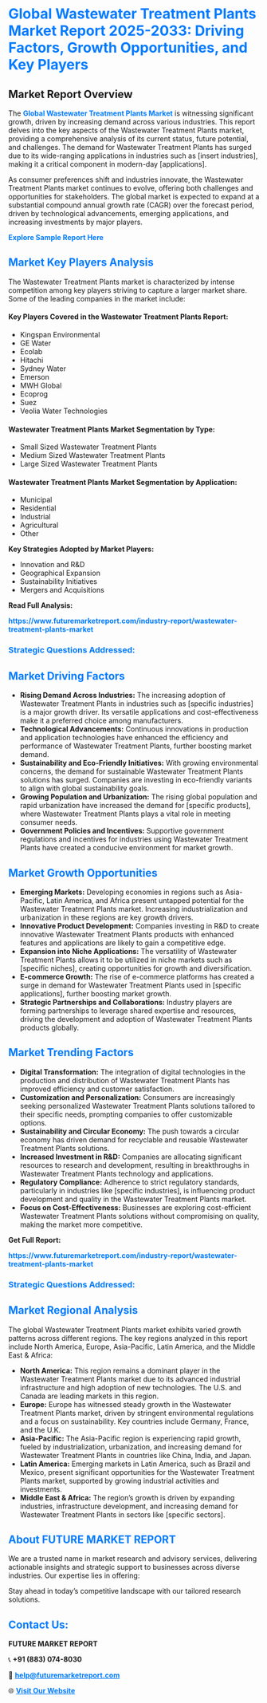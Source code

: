 <h1 style="color: #007BFF;">Global Wastewater Treatment Plants Market Report 2025-2033: Driving Factors, Growth Opportunities, and Key Players</h1>

<section id="overview">
<h2>Market Report Overview</h2>
<p>The <a href="https://www.futuremarketreport.com/industry-report/wastewater-treatment-plants-market" style="color: #007BFF; text-decoration: none;"><strong>Global Wastewater Treatment Plants Market</strong></a> is witnessing significant growth, driven by increasing demand across various industries. This report delves into the key aspects of the Wastewater Treatment Plants market, providing a comprehensive analysis of its current status, future potential, and challenges. The demand for Wastewater Treatment Plants has surged due to its wide-ranging applications in industries such as [insert industries], making it a critical component in modern-day [applications].</p>
<p>As consumer preferences shift and industries innovate, the Wastewater Treatment Plants market continues to evolve, offering both challenges and opportunities for stakeholders. The global market is expected to expand at a substantial compound annual growth rate (CAGR) over the forecast period, driven by technological advancements, emerging applications, and increasing investments by major players.</p>
</section>

<section id="overview">
<p><a href="https://www.futuremarketreport.com/request-sample/reportId=89270" style="color: #007BFF; text-decoration: none;"><strong>Explore Sample Report Here</strong></a></p>
</section>

<section id="key-players">
<h2 style="color: #007BFF;">Market Key Players Analysis</h2>
<p>The Wastewater Treatment Plants market is characterized by intense competition among key players striving to capture a larger market share. Some of the leading companies in the market include:</p>
<h4>Key Players Covered in the Wastewater Treatment Plants Report:</h4>
<ul><li>Kingspan Environmental</li><li>GE Water</li><li>Ecolab</li><li>Hitachi</li><li>Sydney Water</li><li>Emerson</li><li>MWH Global</li><li>Ecoprog</li><li>Suez</li><li>Veolia Water Technologies</li></ul>
<h4>Wastewater Treatment Plants Market Segmentation by Type:</h4>
<ul><li>Small Sized Wastewater Treatment Plants</li><li>Medium Sized Wastewater Treatment Plants</li><li>Large Sized Wastewater Treatment Plants</li></ul>

<h4>Wastewater Treatment Plants Market Segmentation by Application:</h4>
<ul><li>Municipal</li><li>Residential</li><li>Industrial</li><li>Agricultural</li><li>Other</li></ul>
<p><strong>Key Strategies Adopted by Market Players:</strong></p>
<ul>
<li>Innovation and R&D</li>
<li>Geographical Expansion</li>
<li>Sustainability Initiatives</li>
<li>Mergers and Acquisitions</li>
</ul>
</section>

<section>
<p><strong>Read Full Analysis: </strong></p><a href="https://www.futuremarketreport.com/industry-report/wastewater-treatment-plants-market" style="color: #007BFF; text-decoration: none;"><strong>https://www.futuremarketreport.com/industry-report/wastewater-treatment-plants-market</strong></a>
<h3 style="color: #007BFF;">Strategic Questions Addressed:</h3>
</section>

<section id="driving-factors">
<h2 style="color: #007BFF;">Market Driving Factors</h2>
<ul>
<li><strong>Rising Demand Across Industries:</strong> The increasing adoption of Wastewater Treatment Plants in industries such as [specific industries] is a major growth driver. Its versatile applications and cost-effectiveness make it a preferred choice among manufacturers.</li>
<li><strong>Technological Advancements:</strong> Continuous innovations in production and application technologies have enhanced the efficiency and performance of Wastewater Treatment Plants, further boosting market demand.</li>
<li><strong>Sustainability and Eco-Friendly Initiatives:</strong> With growing environmental concerns, the demand for sustainable Wastewater Treatment Plants solutions has surged. Companies are investing in eco-friendly variants to align with global sustainability goals.</li>
<li><strong>Growing Population and Urbanization:</strong> The rising global population and rapid urbanization have increased the demand for [specific products], where Wastewater Treatment Plants plays a vital role in meeting consumer needs.</li>
<li><strong>Government Policies and Incentives:</strong> Supportive government regulations and incentives for industries using Wastewater Treatment Plants have created a conducive environment for market growth.</li>
</ul>
</section>

<section id="growth-opportunities">
<h2 style="color: #007BFF;">Market Growth Opportunities</h2>
<ul>
<li><strong>Emerging Markets:</strong> Developing economies in regions such as Asia-Pacific, Latin America, and Africa present untapped potential for the Wastewater Treatment Plants market. Increasing industrialization and urbanization in these regions are key growth drivers.</li>
<li><strong>Innovative Product Development:</strong> Companies investing in R&D to create innovative Wastewater Treatment Plants products with enhanced features and applications are likely to gain a competitive edge.</li>
<li><strong>Expansion into Niche Applications:</strong> The versatility of Wastewater Treatment Plants allows it to be utilized in niche markets such as [specific niches], creating opportunities for growth and diversification.</li>
<li><strong>E-commerce Growth:</strong> The rise of e-commerce platforms has created a surge in demand for Wastewater Treatment Plants used in [specific applications], further boosting market growth.</li>
<li><strong>Strategic Partnerships and Collaborations:</strong> Industry players are forming partnerships to leverage shared expertise and resources, driving the development and adoption of Wastewater Treatment Plants products globally.</li>
</ul>
</section>

<section id="trending-factors">
<h2 style="color: #007BFF;">Market Trending Factors</h2>
<ul>
<li><strong>Digital Transformation:</strong> The integration of digital technologies in the production and distribution of Wastewater Treatment Plants has improved efficiency and customer satisfaction.</li>
<li><strong>Customization and Personalization:</strong> Consumers are increasingly seeking personalized Wastewater Treatment Plants solutions tailored to their specific needs, prompting companies to offer customizable options.</li>
<li><strong>Sustainability and Circular Economy:</strong> The push towards a circular economy has driven demand for recyclable and reusable Wastewater Treatment Plants solutions.</li>
<li><strong>Increased Investment in R&D:</strong> Companies are allocating significant resources to research and development, resulting in breakthroughs in Wastewater Treatment Plants technology and applications.</li>
<li><strong>Regulatory Compliance:</strong> Adherence to strict regulatory standards, particularly in industries like [specific industries], is influencing product development and quality in the Wastewater Treatment Plants market.</li>
<li><strong>Focus on Cost-Effectiveness:</strong> Businesses are exploring cost-efficient Wastewater Treatment Plants solutions without compromising on quality, making the market more competitive.</li>
</ul>
</section>

<section>
<p><strong>Get Full Report: </strong></p><a href="https://www.futuremarketreport.com/industry-report/wastewater-treatment-plants-market" style="color: #007BFF; text-decoration: none;"><strong>https://www.futuremarketreport.com/industry-report/wastewater-treatment-plants-market</strong></a>
<h3 style="color: #007BFF;">Strategic Questions Addressed:</h3>
</section>


<section id="regional-analysis">
<h2 style="color: #007BFF;">Market Regional Analysis</h2>
<p>The global Wastewater Treatment Plants market exhibits varied growth patterns across different regions. The key regions analyzed in this report include North America, Europe, Asia-Pacific, Latin America, and the Middle East & Africa:</p>
<ul>
<li><strong>North America:</strong> This region remains a dominant player in the Wastewater Treatment Plants market due to its advanced industrial infrastructure and high adoption of new technologies. The U.S. and Canada are leading markets in this region.</li>
<li><strong>Europe:</strong> Europe has witnessed steady growth in the Wastewater Treatment Plants market, driven by stringent environmental regulations and a focus on sustainability. Key countries include Germany, France, and the U.K.</li>
<li><strong>Asia-Pacific:</strong> The Asia-Pacific region is experiencing rapid growth, fueled by industrialization, urbanization, and increasing demand for Wastewater Treatment Plants in countries like China, India, and Japan.</li>
<li><strong>Latin America:</strong> Emerging markets in Latin America, such as Brazil and Mexico, present significant opportunities for the Wastewater Treatment Plants market, supported by growing industrial activities and investments.</li>
<li><strong>Middle East & Africa:</strong> The region’s growth is driven by expanding industries, infrastructure development, and increasing demand for Wastewater Treatment Plants in sectors like [specific sectors].</li>
</ul>
</section>

<footer>
<h2 style="color: #007BFF;">About FUTURE MARKET REPORT</h2>
<p>We are a trusted name in market research and advisory services, delivering actionable insights and strategic support to businesses across diverse industries. Our expertise lies in offering:</p>

<p>Stay ahead in today’s competitive landscape with our tailored research solutions.</p>

<h2 style="color: #007BFF;">Contact Us:</h2>
<p><strong>FUTURE MARKET REPORT</strong></p>
<p>📞 <strong>+91 (883) 074-8030</strong></p>
<p>📧 <strong><a href="mailto:help@futuremarketreport.com" style="color: #007BFF;">help@futuremarketreport.com</a></strong></p>
<p>🌐 <strong><a href="https://www.futuremarketreport.com/" style="color: #007BFF;">Visit Our Website</a></strong></p>
</footer>